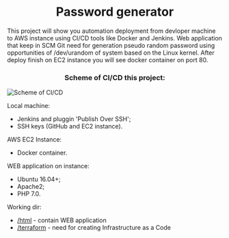 # <div align="center">Password generator</div>

This project will show you automation deployment from devloper machine to AWS instance using CI/CD tools like Docker and Jenkins. Web application that keep in SCM Git need for generation pseudo random password using opportunities of /dev/urandom of system based on the Linux kernel. After deploy finish on EC2 instance you will see docker container on port 80.

### <div align="center">Scheme of CI/CD this project:</div>

![Scheme of CI/CD](https://github.com/OlesYudin/demo_ci-cd/blob/main/scheme.png "Scheme CI/CD")

Local machine:

- Jenkins and pluggin 'Publish Over SSH';
- SSH keys (GitHub and EC2 instance).

AWS EC2 Instance:

- Docker container.

WEB application on instance:

- Ubuntu 16.04+;
- Apache2;
- PHP 7.0.

Working dir:

- [/html](https://github.com/OlesYudin/demo_ci-cd/tree/main/html "App directory") - contain WEB application
- [/terraform](https://github.com/OlesYudin/demo_ci-cd/tree/main/terraform "Terraform directory") - need for creating Infrastructure as a Code
